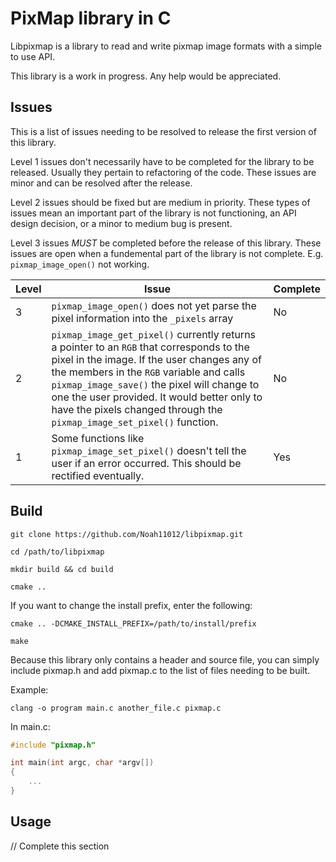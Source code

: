 # PixMap library in C
Libpixmap is a library to read and write pixmap image formats with a simple to use API.

This library is a work in progress. Any help would be appreciated.

## Issues
This is a list of issues needing to be resolved to release the first version of this library.

Level 1 issues don't necessarily have to be completed for the library to be released. Usually they pertain to refactoring of the code. These issues are minor and can be resolved after the release.

Level 2 issues should be fixed but are medium in priority. These types of issues mean an important part of the library is not functioning, an API design decision, or a minor to medium bug is present.

Level 3 issues *MUST* be completed before the release of this library. These issues are open when a fundemental part of the library is not complete. E.g. `pixmap_image_open()` not working.

| Level | Issue | Complete |
|-------|-------|--------- |
| 3     | `pixmap_image_open()` does not yet parse the pixel information into the `_pixels` array | No |
| 2     | `pixmap_image_get_pixel()` currently returns a pointer to an `RGB` that corresponds to the pixel in the image. If the user changes any of the members in the `RGB` variable and calls `pixmap_image_save()` the pixel will change to one the user provided. It would better only to have the pixels changed through the `pixmap_image_set_pixel()` function. | No |
| 1     | Some functions like `pixmap_image_set_pixel()` doesn't tell the user if an error occurred. This should be rectified eventually. | Yes |

## Build

`git clone https://github.com/Noah11012/libpixmap.git`

`cd /path/to/libpixmap`

`mkdir build && cd build`

`cmake ..`

If you want to change the install prefix, enter the following:

`cmake .. -DCMAKE_INSTALL_PREFIX=/path/to/install/prefix`

`make`

Because this library only contains a header and source file, you can simply include pixmap.h and add pixmap.c to the list of files needing to be built.

Example:

`clang -o program main.c another_file.c pixmap.c`

In main.c:

```c
#include "pixmap.h"

int main(int argc, char *argv[])
{
    ...
}
```

## Usage

// Complete this section